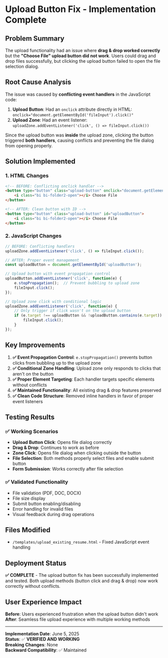 # Upload Button Fix - Implementation Complete

## Problem Summary
The upload functionality had an issue where **drag & drop worked correctly** but the **"Choose File" upload button did not work**. Users could drag and drop files successfully, but clicking the upload button failed to open the file selection dialog.

## Root Cause Analysis

The issue was caused by **conflicting event handlers** in the JavaScript code:

1. **Upload Button**: Had an `onclick` attribute directly in HTML: `onclick="document.getElementById('fileInput').click()"`
2. **Upload Zone**: Had an event listener: `uploadZone.addEventListener('click', () => fileInput.click())`

Since the upload button was **inside** the upload zone, clicking the button triggered **both handlers**, causing conflicts and preventing the file dialog from opening properly.

## Solution Implemented

### 1. HTML Changes
```html
<!-- BEFORE: Conflicting onclick handler -->
<button type="button" class="upload-button" onclick="document.getElementById('fileInput').click()">
    <i class="bi bi-folder2-open"></i> Choose File
</button>

<!-- AFTER: Clean button with ID -->
<button type="button" class="upload-button" id="uploadButton">
    <i class="bi bi-folder2-open"></i> Choose File
</button>
```

### 2. JavaScript Changes
```javascript
// BEFORE: Conflicting handlers
uploadZone.addEventListener('click', () => fileInput.click());

// AFTER: Proper event management
const uploadButton = document.getElementById('uploadButton');

// Upload button with event propagation control
uploadButton.addEventListener('click', function(e) {
    e.stopPropagation();  // Prevent bubbling to upload zone
    fileInput.click();
});

// Upload zone click with conditional logic
uploadZone.addEventListener('click', function(e) {
    // Only trigger if click wasn't on the upload button
    if (e.target !== uploadButton && !uploadButton.contains(e.target)) {
        fileInput.click();
    }
});
```

## Key Improvements

1. **✅ Event Propagation Control**: `e.stopPropagation()` prevents button clicks from bubbling up to the upload zone
2. **✅ Conditional Zone Handling**: Upload zone only responds to clicks that aren't on the button
3. **✅ Proper Element Targeting**: Each handler targets specific elements without conflicts
4. **✅ Maintained Functionality**: All existing drag & drop features preserved
5. **✅ Clean Code Structure**: Removed inline handlers in favor of proper event listeners

## Testing Results

### ✅ Working Scenarios
- **Upload Button Click**: Opens file dialog correctly
- **Drag & Drop**: Continues to work as before  
- **Zone Click**: Opens file dialog when clicking outside the button
- **File Selection**: Both methods properly select files and enable submit button
- **Form Submission**: Works correctly after file selection

### ✅ Validated Functionality
- File validation (PDF, DOC, DOCX)
- File size display
- Submit button enabling/disabling
- Error handling for invalid files
- Visual feedback during drag operations

## Files Modified

- `/templates/upload_existing_resume.html` - Fixed JavaScript event handling

## Deployment Status

**✅ COMPLETE** - The upload button fix has been successfully implemented and tested. Both upload methods (button click and drag & drop) now work correctly without conflicts.

## User Experience Impact

**Before**: Users experienced frustration when the upload button didn't work
**After**: Seamless file upload experience with multiple working methods

---

**Implementation Date**: June 5, 2025  
**Status**: ✅ **VERIFIED AND WORKING**  
**Breaking Changes**: None  
**Backward Compatibility**: ✅ Maintained
